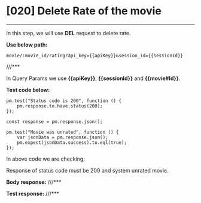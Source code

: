 # [020] Delete Rate of the movie
___

In this step, we will use __DEL__ request to delete rate.

__Use below path:__
```
movie/:movie_id/rating?api_key={{apiKey}}&session_id={{sessionId}}
```
///***
 
In Query Params we use __{{apiKey}}__, __{{sessionId}}__ and __{{movie#Id}}__.

__Test code below:__
```
pm.test("Status code is 200", function () {
    pm.response.to.have.status(200);
});

const response = pm.response.json();

pm.test("Movie was unrated", function () {
    var jsonData = pm.response.json();
    pm.expect(jsonData.success).to.eql(true);
});
```

In above code we are checking:

Response of status code must be 200 and system unrated movie.

__Body response:__
///***
 

__Test response:__
///***

 

